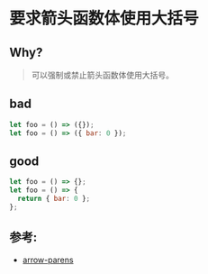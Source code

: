 # 要求箭头函数体使用大括号

## Why?

> 可以强制或禁止箭头函数体使用大括号。

## bad

```js
let foo = () => ({});
let foo = () => ({ bar: 0 });
```

## good

```js
let foo = () => {};
let foo = () => {
  return { bar: 0 };
};
```

## 参考:

- [arrow-parens](https://eslint.org/docs/rules/arrow-parens)
